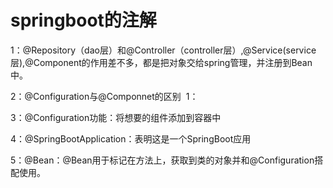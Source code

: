 # springboot的注解
1：@Repository（dao层）和@Controller（controller层）,@Service(service层),@Component的作用差不多，都是把对象交给spring管理，并注册到Bean中。

2：@Configuration与@Componnet的区别
​        1：

3：@Configuration功能：将想要的组件添加到容器中

4：@SpringBootApplication：表明这是一个SpringBoot应用

5：@Bean：@Bean用于标记在方法上，获取到类的对象并和@Configuration搭配使用。

